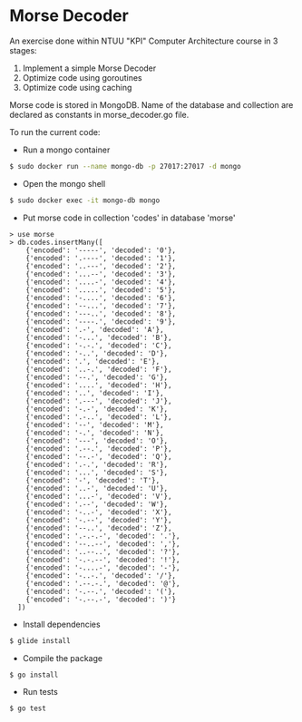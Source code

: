 # Morse Decoder

An exercise done within NTUU "KPI" Computer Architecture course in 3 stages:
1. Implement a simple Morse Decoder
2. Optimize code using goroutines
3. Optimize code using caching

Morse code is stored in MongoDB. Name of the database and collection are declared as constants in morse_decoder.go file.

To run the current code:
* Run a mongo container
```bash
$ sudo docker run --name mongo-db -p 27017:27017 -d mongo
```
* Open the mongo shell
```bash
$ sudo docker exec -it mongo-db mongo
```
* Put morse code in collection 'codes' in database 'morse'
```
> use morse
> db.codes.insertMany([
    {'encoded': '-----', 'decoded': '0'},
    {'encoded': '.----', 'decoded': '1'},
    {'encoded': '..---', 'decoded': '2'},
    {'encoded': '...--', 'decoded': '3'},
    {'encoded': '....-', 'decoded': '4'},
    {'encoded': '.....', 'decoded': '5'},
    {'encoded': '-....', 'decoded': '6'},
    {'encoded': '--...', 'decoded': '7'},
    {'encoded': '---..', 'decoded': '8'},
    {'encoded': '----.', 'decoded': '9'},
    {'encoded': '.-', 'decoded': 'A'},
    {'encoded': '-...', 'decoded': 'B'},
    {'encoded': '-.-.', 'decoded': 'C'},
    {'encoded': '-..', 'decoded': 'D'},
    {'encoded': '.', 'decoded': 'E'},
    {'encoded': '..-.', 'decoded': 'F'},
    {'encoded': '--.', 'decoded': 'G'},
    {'encoded': '....', 'decoded': 'H'},
    {'encoded': '..', 'decoded': 'I'},
    {'encoded': '.---', 'decoded': 'J'},
    {'encoded': '-.-', 'decoded': 'K'},
    {'encoded': '.-..', 'decoded': 'L'},
    {'encoded': '--', 'decoded': 'M'},
    {'encoded': '-.', 'decoded': 'N'},
    {'encoded': '---', 'decoded': 'O'},
    {'encoded': '.--.', 'decoded': 'P'},
    {'encoded': '--.-', 'decoded': 'Q'},
    {'encoded': '.-.', 'decoded': 'R'},
    {'encoded': '...', 'decoded': 'S'},
    {'encoded': '-', 'decoded': 'T'},
    {'encoded': '..-', 'decoded': 'U'},
    {'encoded': '...-', 'decoded': 'V'},
    {'encoded': '.--', 'decoded': 'W'},
    {'encoded': '-..-', 'decoded': 'X'},
    {'encoded': '-.--', 'decoded': 'Y'},
    {'encoded': '--..', 'decoded': 'Z'},
    {'encoded': '.-.-.-', 'decoded': '.'},
    {'encoded': '--..--', 'decoded': ','},
    {'encoded': '..--..', 'decoded': '?'},
    {'encoded': '-.-.--', 'decoded': '!'},
    {'encoded': '-....-', 'decoded': '-'},
    {'encoded': '-..-.', 'decoded': '/'},
    {'encoded': '.--.-.', 'decoded': '@'},
    {'encoded': '-.--.', 'decoded': '('},
    {'encoded': '-.--.-', 'decoded': ')'}
  ])
```
* Install dependencies
```bash
$ glide install
```
* Compile the package
```bash
$ go install
```
* Run tests
```bash
$ go test
```
